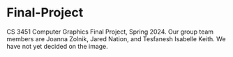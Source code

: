 # Final-Project
CS 3451 Computer Graphics Final Project, Spring 2024.
Our group team members are Joanna Zolnik, Jared Nation, and Tesfanesh Isabelle Keith.
We have not yet decided on the image.